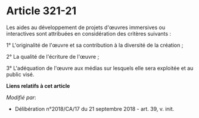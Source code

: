# Article 321-21

Les aides au développement de projets d'œuvres immersives ou interactives sont attribuées en considération des critères
suivants :

1° L'originalité de l'œuvre et sa contribution à la diversité de la création ;

2° La qualité de l'écriture de l'œuvre ;

3° L'adéquation de l'œuvre aux médias sur lesquels elle sera exploitée et au public visé.

**Liens relatifs à cet article**

_Modifié par_:

  - Délibération n°2018/CA/17 du 21 septembre 2018 - art. 39, v. init.
